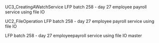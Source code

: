 UC3_CreatingAWatchService
LFP batch 258 - day 27 employee payroll service using file IO

 UC2_FileOperation
LFP batch 258 - day 27 employee payroll service using file IO

LFP batch 258 - day 27 employeepayroll service using file IO
 master
